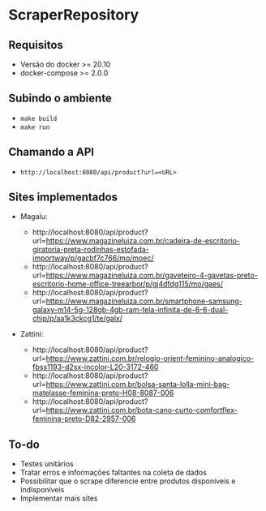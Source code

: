 # ScraperRepository

## Requisitos

- Versão do docker >= 20.10
- docker-compose >= 2.0.0

## Subindo o ambiente

- `make build`
- `make run`

## Chamando a API

- `http://localhost:8080/api/product?url=<URL>`

## Sites implementados

- Magalu:
  - http://localhost:8080/api/product?url=https://www.magazineluiza.com.br/cadeira-de-escritorio-giratoria-preta-rodinhas-estofada-importway/p/gacbf7c766/mo/moec/
  - http://localhost:8080/api/product?url=https://www.magazineluiza.com.br/gaveteiro-4-gavetas-preto-escritorio-home-office-treearbor/p/gj4dfdg115/mo/gaes/
  - http://localhost:8080/api/product?url=https://www.magazineluiza.com.br/smartphone-samsung-galaxy-m14-5g-128gb-4gb-ram-tela-infinita-de-6-6-dual-chip/p/aa1k3ckcg1/te/galx/

- Zattini:
  - http://localhost:8080/api/product?url=https://www.zattini.com.br/relogio-orient-feminino-analogico-fbss1193-d2sx-incolor-L20-3172-460
  - http://localhost:8080/api/product?url=https://www.zattini.com.br/bolsa-santa-lolla-mini-bag-matelasse-feminina-preto-H08-8087-006
  - http://localhost:8080/api/product?url=https://www.zattini.com.br/bota-cano-curto-comfortflex-feminina-preto-D82-2957-006

## To-do

- Testes unitários
- Tratar erros e informações faltantes na coleta de dados
- Possibilitar que o scrape diferencie entre produtos disponíveis e indisponíveis
- Implementar mais sites
